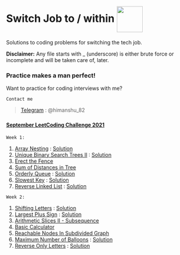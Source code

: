 # Switch Job to / within <img src="https://user-images.githubusercontent.com/34882878/130913521-4b23d603-a919-4b26-a9d7-fc32377c690a.png" width="70" align="center">
Solutions to coding problems for switching the tech job.

<strong>Disclaimer:</strong> Any file starts with _ (underscore) is either brute force or incomplete and will be taken care of, later.

### Practice makes a man perfect!
Want to practice for coding interviews with me?

`Contact me`
>[Telegram](https://telegram.org) : @himanshu_82  
<!-- >[Gmail](https://www.google.com/intl/en-GB/gmail/about/#) : pandit98himanshu@gmail.com -->

###
#### [September LeetCoding Challenge 2021](https://leetcode.com/explore/challenge/card/september-leetcoding-challenge-2021/636/week-1-september-1st-september-7th/)
`Week 1:`
1. [Array Nesting](https://leetcode.com/problems/array-nesting/) : [Solution](https://github.com/Pandit98himanshu/SwitchJob/blob/master/leetcode/ArrayNesting.java)
2. [Unique Binary Search Trees II](https://leetcode.com/problems/unique-binary-search-trees-ii/) : [Solution](https://github.com/Pandit98himanshu/SwitchJob/blob/master/leetcode/UniqueBinarySearchTreesII.java)
3. [Erect the Fence](https://leetcode.com/problems/erect-the-fence/)
4. [Sum of Distances in Tree](https://leetcode.com/problems/sum-of-distances-in-tree/)
5. [Orderly Queue](https://leetcode.com/problems/orderly-queue/) : [Solution](https://github.com/Pandit98himanshu/SwitchJob/blob/master/leetcode/OrderlyQueue.java)
6. [Slowest Key](https://leetcode.com/problems/slowest-key/) : [Solution](https://github.com/Pandit98himanshu/SwitchJob/blob/master/leetcode/SlowestKey.java)
7. [Reverse Linked List](https://leetcode.com/problems/reverse-linked-list/) : [Solution](https://github.com/Pandit98himanshu/SwitchJob/blob/master/leetcode/ReverseLinkedList.java)

`Week 2:`
1. [Shifting Letters](https://leetcode.com/problems/shifting-letters/) : [Solution](https://github.com/Pandit98himanshu/SwitchJob/blob/master/leetcode/ShiftingLetters.java)
2. [Largest Plus Sign](https://leetcode.com/problems/largest-plus-sign/) : [Solution](https://github.com/Pandit98himanshu/SwitchJob/blob/master/leetcode/LargestPlusSign.java)
3. [Arithmetic Slices II - Subsequence](https://leetcode.com/problems/arithmetic-slices-ii-subsequence/)
4. [Basic Calculator](https://leetcode.com/problems/basic-calculator/)
5. [Reachable Nodes In Subdivided Graph](https://leetcode.com/problems/reachable-nodes-in-subdivided-graph/)
6. [Maximum Number of Balloons](https://leetcode.com/problems/maximum-number-of-balloons/) : [Solution](https://github.com/Pandit98himanshu/SwitchJob/blob/master/leetcode/MaximumNumberOfBalloons.java)
7. [Reverse Only Letters](https://leetcode.com/problems/reverse-only-letters/) : [Solution](https://github.com/Pandit98himanshu/SwitchJob/blob/master/leetcode/ReverseOnlyLetters.java)